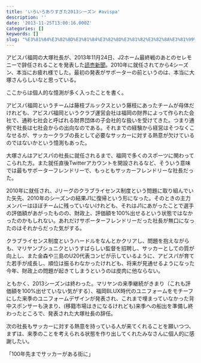 ```yaml
---
title: 'いろいろありすぎた2013シーズン #avispa'
description: ''
date: '2013-11-25T13:00:16.000Z'
categories: []
keywords: []
slug: "%E3%81%84%E3%82%8D%E3%81%84%E3%82%8D%E3%81%82%E3%82%8A%E3%81%99%E3%81%8E%E3%81%9F2013%E3%82%B7%E3%83%BC%E3%82%BA%E3%83%B3+%23avispa"
---
```

アビスパ福岡の大塚社長が、2013年11月24日、J2ホーム最終戦のあとのセレモニーで辞任されることを発表した[読売新聞](http://kyushu.yomiuri.co.jp/news/national/20131125-OYS1T00212.htm)。2010年に就任されてから4シーズン、本当にお疲れ様でした。最初の発表がサポーターの前というのは、本当に大塚さんらしいなと思っている。

ここからは個人的な憶測が多く入ったことを書く。

アビスパ福岡というチームは藤枝ブルックスという藤枝にあったチームが母体だけれども、アビスパ福岡というクラブ運営会社は福岡の財界によって作られた会社で、通称七社会と呼ばれる財界団体の子会社的な扱いを受けてきた。つまり通例で社長は七社会からの出向なのである。それまでの経験から経営はそつなくこなせるが、サッカークラブの長として必要なサッカーに対する熱意が欠けているのではないかという憶測もあった。

大塚さんはアビスパの社長に就任されるまで、福岡で多くのスポーツに関わってこられた方。また就任直後Twitterアカウントを開設されるなど、そういう意味では最もサポーターフレンドリーで、もっともサッカーフレンドリーな社長だった。

2010年に就任され、Jリーグのクラブライセンス制度という問題に取り組んでいた矢先、2010年のシーズンの結果J1に復帰という形になった。そのときの主力メンバーはほぼチームに残っていないけれども、それはJ1にあがったことで選手の評価額があがったものの、財政上、評価額を100%出せるという状態ではなかったのかもしれない。あれだけサポーターフレンドリーだった社長が無口になったのはそれからだった気がする。

クラブライセンス制度というハードルをなんとかクリアし、問題を抱えながらも、マリヤンプシュニクというすばらしい監督を招聘し、サッカーとしての質が向上し、また金森や三島のU20代表コンビが示しているように、アビスパが育てた若手が成長し、順位は振るわなかったけれども、将来が見通せるようになった今年、財政上の問題が起きてしまうというのは皮肉に他ならない。

ともかく、2013シーズンは終わった。マリヤンの来季継続がきまり（これも評価額を100%出せていない気がする）、福岡BLUX時代のユニフォームをモチーフにした来季のユニフォームデザインが発表され、これまで埋まっていなかった背中スポンサーも決まり、(移籍市場はきになるけれども)来季への船出を準備し終わったところで、発表された大塚社長の辞任。

次の社長もサッカーに対する熱意を持っている人が来てくれることを願いつつ、まずは、来季のことを考えられる状態を作り出してくれたみなさんに個人的に感謝したい。

「100年先までサッカーがある街に」